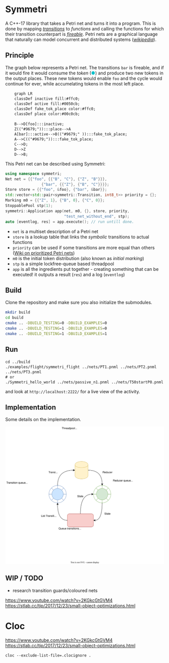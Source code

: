 # Symmetri

A C++-17 library that takes a Petri net and turns it into a program. This is done by mapping *[transitions](https://en.wikipedia.org/wiki/Petri_net#Petri_net_basics)* to *functions* and calling the functions for which their transition counterpart is *[fireable](https://en.wikipedia.org/wiki/Petri_net#Execution_semantics)*. Petri nets are a graphical language that naturally can model concurrent and distributed systems ([*wikipedia*](https://en.wikipedia.org/wiki/Petri_net#Petri_net_basics)).

## Principle

The graph below represents a Petri net. The transitions `bar` is fireable, and if it would fire it would consume the *token* (<span style="color:#00c0cb;">&#9679;</span>) and produce two new tokens in the output places. These new tokens would enable `foo` and the cycle would continue for ever, while accumelating tokens in the most left place.

```mermaid
    graph LR
    classDef inactive fill:#ffc0;
    classDef active fill:#0050cb;
    classDef fake_tok_place color:#ffc0;
    classDef place color:#00c0cb;

    B-->D[foo]:::inactive;
    Z(("#9679;")):::place-->A
    A[bar]:::active-->B(("#9679;" )):::fake_tok_place;
    A-->C(("#9679;")):::fake_tok_place;
    C-->D;
    D-->Z
    D-->B;
```

This Petri net can be described using Symmetri:

```cpp
using namespace symmetri;
Net net = {{"foo", {{"B", "C"}, {"Z", "B"}}},
                {"bar", {{"Z"}, {"B", "C"}}}};
Store store = {{"foo", &foo}, {"bar", &bar}};
std::vector<std::pair<symmetri::Transition, int8_t>> priority = {};
Marking m0 = {{"Z", 1}, {"B", 0}, {"C", 0}};
StoppablePool stp(1);
symmetri::Application app(net, m0, {}, store, priority,
                          "test_net_without_end", stp);
auto [eventlog, res] = app.execute(); // run untill done.
```

- `net` is a multiset description of a Petri net
- `store` is a lookup table that links the *symbolic* transitions to actual functions
- `priority` can be used if some transitions are more equal than others ([Wiki on prioritized Petri nets](https://en.wikipedia.org/wiki/Prioritised_Petri_net))
- `m0` is the initial token distribution (also known as _initial marking_)
- `stp` is a simple lockfree-queue based threadpool
- `app` is all the ingredients put together - creating something that can be executed! it outputs a result (`res`) and a log (`eventlog`)

## Build

Clone the repository and make sure you also initialize the submodules.

```bash
mkdir build
cd build
cmake .. -DBUILD_TESTING=0 -DBUILD_EXAMPLES=0
cmake .. -DBUILD_TESTING=1 -DBUILD_EXAMPLES=0
cmake .. -DBUILD_TESTING=1 -DBUILD_EXAMPLES=1
```

## Run

```
cd ../build
./examples/flight/symmetri_flight ../nets/PT1.pnml ../nets/PT2.pnml ../nets/PT3.pnml
# or
./Symmetri_hello_world ../nets/passive_n1.pnml ../nets/T50startP0.pnml
```

and look at `http://localhost:2222/` for a live view of the activity.

## Implementation

Some details on the implementation.

<p align="center">
<picture>
  <source media="(prefers-color-scheme: dark)" srcset="./docs/img/architecture_dark.svg">
  <source media="(prefers-color-scheme: light)" srcset="./docs/img/architecture_light.svg">
  <img alt="architecture" src="./docs/img/architecture_light.svg">
</picture>
</p>

## WIP / TODO

- research transition guards/coloured nets

https://www.youtube.com/watch?v=2KGkcGtGVM4
https://stlab.cc/tip/2017/12/23/small-object-optimizations.html

# Cloc

https://www.youtube.com/watch?v=2KGkcGtGVM4
https://stlab.cc/tip/2017/12/23/small-object-optimizations.html
```
cloc --exclude-list-file=.clocignore .
```
